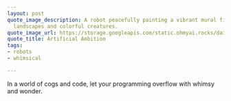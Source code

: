 ```yaml
---
layout: post
quote_image_description: A robot peacefully painting a vibrant mural filled with fantasy
  landscapes and colorful creatures.
quote_image_url: https://storage.googleapis.com/static.ohmyai.rocks/daily/2024-04-27.jpg
quote_title: Artificial Ambition
tags:
- robots
- whimsical

---
```


In a world of cogs and code, let your programming overflow with whimsy and wonder.